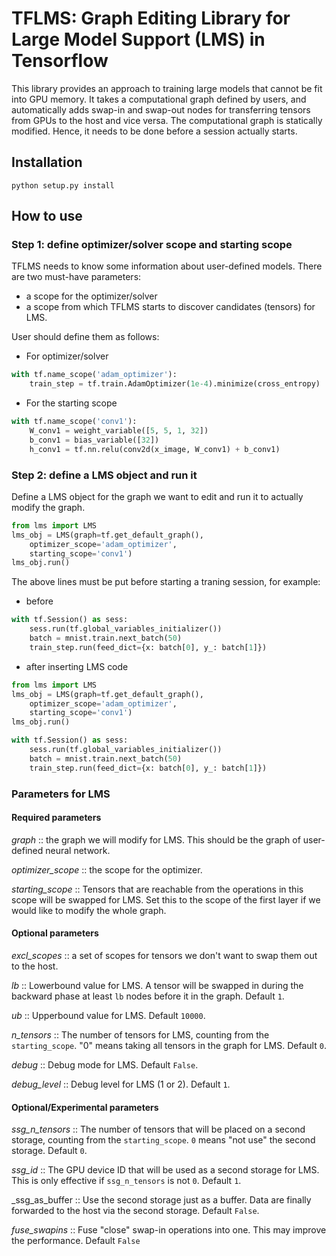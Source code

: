 # TFLMS: Graph Editing Library for Large Model Support (LMS) in Tensorflow

This library provides an approach to training large models that cannot be fit into GPU memory.
It takes a computational graph defined by users, and automatically adds swap-in and swap-out nodes for transferring tensors from GPUs to the host and vice versa.
The computational graph is statically modified. Hence, it needs to be done before a session actually starts.

## Installation
```
python setup.py install
```

## How to use
### Step 1: define optimizer/solver scope and starting scope
TFLMS needs to know some information about user-defined models.
There are two must-have parameters:
- a scope for the optimizer/solver
- a scope from which TFLMS starts to discover candidates (tensors) for LMS.

User should define them as follows:
- For optimizer/solver
```python
with tf.name_scope('adam_optimizer'):
	train_step = tf.train.AdamOptimizer(1e-4).minimize(cross_entropy)
```
- For the starting scope
```python
with tf.name_scope('conv1'):
	W_conv1 = weight_variable([5, 5, 1, 32])
	b_conv1 = bias_variable([32])
	h_conv1 = tf.nn.relu(conv2d(x_image, W_conv1) + b_conv1)
```

### Step 2: define a LMS object and run it
Define a LMS object for the graph we want to edit and run it to actually modify the graph.
```python
from lms import LMS
lms_obj = LMS(graph=tf.get_default_graph(),
	optimizer_scope='adam_optimizer',
	starting_scope='conv1')
lms_obj.run()
```
The above lines must be put before starting a traning session, for example:
- before
```python
with tf.Session() as sess:
    sess.run(tf.global_variables_initializer())
	batch = mnist.train.next_batch(50)
	train_step.run(feed_dict={x: batch[0], y_: batch[1]})
```
- after inserting LMS code
```python
from lms import LMS
lms_obj = LMS(graph=tf.get_default_graph(),
	optimizer_scope='adam_optimizer',
	starting_scope='conv1')
lms_obj.run()

with tf.Session() as sess:
    sess.run(tf.global_variables_initializer())
	batch = mnist.train.next_batch(50)
	train_step.run(feed_dict={x: batch[0], y_: batch[1]})
```

### Parameters for LMS
#### Required parameters
_graph_ :: the graph we will modify for LMS. This should be the graph of user-defined neural network.

_optimizer_scope_ :: the scope for the optimizer.

_starting_scope_ :: Tensors that are reachable from the operations in this scope will be swapped for LMS. Set this to the scope of the first layer if we would like to modify the whole graph.

#### Optional parameters
_excl_scopes_ :: a set of scopes for tensors we don't want to swap them out to the host.

_lb_ :: Lowerbound value for LMS. A tensor will be swapped in during the backward phase at least `lb` nodes before it in the graph. Default `1`.

_ub_ :: Upperbound value for LMS. Default `10000`.

_n_tensors_ :: The number of tensors for LMS, counting from the `starting_scope`. "0" means taking all tensors in the graph for LMS. Default `0`.

_debug_ :: Debug mode for LMS. Default `False`.

_debug_level_ :: Debug level for LMS (1 or 2). Default `1`.

#### Optional/Experimental parameters
_ssg_n_tensors_ :: The number of tensors that will be placed on a second storage, counting from the `starting_scope`. `0` means "not use" the second storage. Default `0`.

_ssg_id_ :: The GPU device ID that will be used as a second storage for LMS. This is only effective if `ssg_n_tensors` is not `0`. Default `1`.

_ssg_as_buffer :: Use the second storage just as a buffer. Data are finally forwarded to the host via the second storage. Default `False`.

_fuse_swapins_ :: Fuse "close" swap-in operations into one. This may improve the performance. Default `False`
